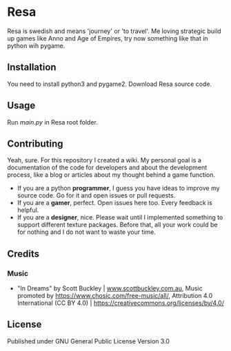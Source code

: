 # Resa
Resa is swedish and means 'journey' or 'to travel'. Me loving strategic build up games like Anno and Age of Empires, try now something like that in python wih pygame.

## Installation
You need to install python3 and pygame2. Download Resa source code.

## Usage
Run *main.py* in Resa root folder.

## Contributing
Yeah, sure. For this repository I created a wiki. My personal goal is a documentation of the code for developers and about the development process, like a blog or articles about my thought behind a game function.

- If you are a python **programmer**, I guess you have ideas to improve my source code. Go for it and open issues or pull requests.
- If you are a **gamer**, perfect. Open issues here too. Every feedback is helpful.
- If you are a **designer**, nice. Please wait until I implemented something to support different texture packages. Before that, all your work could be for nothing and I do not want to waste your time.

## Credits
### Music
- "In Dreams" by Scott Buckley | www.scottbuckley.com.au, Music promoted by https://www.chosic.com/free-music/all/, Attribution 4.0 International (CC BY 4.0) | https://creativecommons.org/licenses/by/4.0/

## License
Published under GNU General Public License Version 3.0